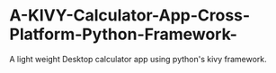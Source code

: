 # A-KIVY-Calculator-App-Cross-Platform-Python-Framework-
A light weight Desktop calculator app using python's kivy framework.
